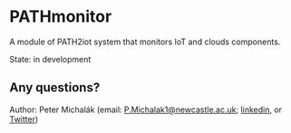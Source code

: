 # PATHmonitor

A module of PATH2iot system that monitors IoT and clouds components.

State: in development

## Any questions?

Author: Peter Michalák (email: P.Michalak1@newcastle.ac.uk; [linkedin](https://www.linkedin.com/in/petermichalak/), or [Twitter](https://twitter.com/PetoMichalak))